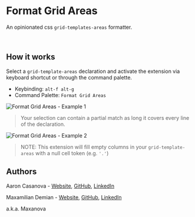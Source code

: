 # Format Grid Areas

An opinionated css `grid-templates-areas` formatter.

<br />

## How it works

Select a `grid-template-areas` declaration and activate the extension via keyboard shortcut or through the command palette.

- Keybinding: `alt-f alt-g`
- Command Palette: `Format Grid Areas`

![Format Grid Areas - Example 1](https://user-images.githubusercontent.com/32409546/101965998-61ca9b80-3bcb-11eb-8b74-9fa4d01e6be2.gif)

> Your selection can contain a partial match as long it covers every line of the declaration.

![Format Grid Areas - Example 2](https://user-images.githubusercontent.com/32409546/101966001-63945f00-3bcb-11eb-9355-8b7f159658e8.gif)

> NOTE: This extension will fill empty columns in your `grid-template-areas` with a null cell token (e.g. `'.'`)

## Authors

Aaron Casanova - [Website](https://aaronccasanova.com), [GitHub](https://github.com/aaronccasanova), [LinkedIn](https://www.linkedin.com/in/aaronccasanova)

Maxamilian Demian - [Website](https://maxdemian.com), [GitHub](https://github.com/maxoplata), [LinkedIn](linkedin.com/in/maxamilian-demian/)

a.k.a. Maxanova
